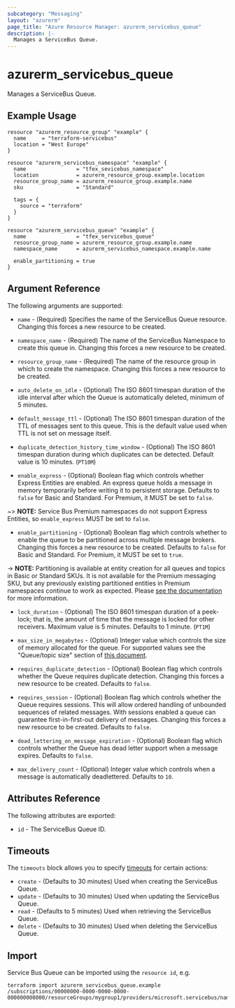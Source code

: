 ```yaml
---
subcategory: "Messaging"
layout: "azurerm"
page_title: "Azure Resource Manager: azurerm_servicebus_queue"
description: |-
  Manages a ServiceBus Queue.
---
```


# azurerm_servicebus_queue

Manages a ServiceBus Queue.

## Example Usage

```hcl
resource "azurerm_resource_group" "example" {
  name     = "terraform-servicebus"
  location = "West Europe"
}

resource "azurerm_servicebus_namespace" "example" {
  name                = "tfex_sevicebus_namespace"
  location            = azurerm_resource_group.example.location
  resource_group_name = azurerm_resource_group.example.name
  sku                 = "Standard"

  tags = {
    source = "terraform"
  }
}

resource "azurerm_servicebus_queue" "example" {
  name                = "tfex_servicebus_queue"
  resource_group_name = azurerm_resource_group.example.name
  namespace_name      = azurerm_servicebus_namespace.example.name

  enable_partitioning = true
}
```

## Argument Reference

The following arguments are supported:

* `name` - (Required) Specifies the name of the ServiceBus Queue resource. Changing this forces a
    new resource to be created.

* `namespace_name` - (Required) The name of the ServiceBus Namespace to create
    this queue in. Changing this forces a new resource to be created.

* `resource_group_name` - (Required) The name of the resource group in which to
    create the namespace. Changing this forces a new resource to be created.

* `auto_delete_on_idle` - (Optional) The ISO 8601 timespan duration of the idle interval after which the
    Queue is automatically deleted, minimum of 5 minutes.

* `default_message_ttl` - (Optional) The ISO 8601 timespan duration of the TTL of messages sent to this
    queue. This is the default value used when TTL is not set on message itself.

* `duplicate_detection_history_time_window` - (Optional) The ISO 8601 timespan duration during which
    duplicates can be detected. Default value is 10 minutes. (`PT10M`)

* `enable_express` - (Optional) Boolean flag which controls whether Express Entities
    are enabled. An express queue holds a message in memory temporarily before writing
    it to persistent storage. Defaults to `false` for Basic and Standard. For Premium, it MUST
    be set to `false`.

~> **NOTE:** Service Bus Premium namespaces do not support Express Entities, so `enable_express` MUST be set to `false`.

* `enable_partitioning` - (Optional) Boolean flag which controls whether to enable
    the queue to be partitioned across multiple message brokers. Changing this forces
    a new resource to be created. Defaults to `false` for Basic and Standard. For Premium, it MUST
    be set to `true`.

-> **NOTE:** Partitioning is available at entity creation for all queues and topics in Basic or Standard SKUs. It is not available for the Premium messaging SKU, but any previously existing partitioned entities in Premium namespaces continue to work as expected. Please [see the documentation](https://docs.microsoft.com/en-us/azure/service-bus-messaging/service-bus-partitioning) for more information.

* `lock_duration` - (Optional) The ISO 8601 timespan duration of a peek-lock; that is, the amount of time that the message is locked for other receivers. Maximum value is 5 minutes. Defaults to 1 minute. (`PT1M`)

* `max_size_in_megabytes` - (Optional) Integer value which controls the size of
    memory allocated for the queue. For supported values see the "Queue/topic size"
    section of [this document](https://docs.microsoft.com/en-us/azure/service-bus-messaging/service-bus-quotas).

* `requires_duplicate_detection` - (Optional) Boolean flag which controls whether
    the Queue requires duplicate detection. Changing this forces
    a new resource to be created. Defaults to `false`.

* `requires_session` - (Optional) Boolean flag which controls whether the Queue requires sessions.
    This will allow ordered handling of unbounded sequences of related messages. With sessions enabled
    a queue can guarantee first-in-first-out delivery of messages.
    Changing this forces a new resource to be created. Defaults to `false`.

* `dead_lettering_on_message_expiration` - (Optional) Boolean flag which controls whether the Queue has dead letter support when a message expires. Defaults to `false`.

* `max_delivery_count` - (Optional) Integer value which controls when a message is automatically deadlettered. Defaults to `10`.

## Attributes Reference

The following attributes are exported:

* `id` - The ServiceBus Queue ID.

## Timeouts

The `timeouts` block allows you to specify [timeouts](https://www.terraform.io/docs/configuration/resources.html#timeouts) for certain actions:

* `create` - (Defaults to 30 minutes) Used when creating the ServiceBus Queue.
* `update` - (Defaults to 30 minutes) Used when updating the ServiceBus Queue.
* `read` - (Defaults to 5 minutes) Used when retrieving the ServiceBus Queue.
* `delete` - (Defaults to 30 minutes) Used when deleting the ServiceBus Queue.

## Import

Service Bus Queue can be imported using the `resource id`, e.g.

```shell
terraform import azurerm_servicebus_queue.example /subscriptions/00000000-0000-0000-0000-000000000000/resourceGroups/mygroup1/providers/microsoft.servicebus/namespaces/sbns1/queues/snqueue1
```
